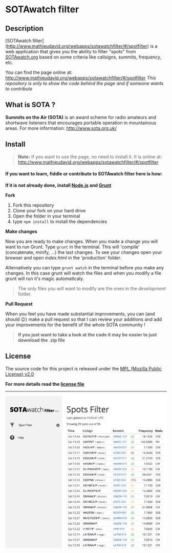 SOTAwatch filter
================

## Description

[SOTAwatch filter] (http://www.mathieudavid.org/webapps/sotawatchfilter/#/spotfilter) is a web application that gives you the ability to filter "spots" from [SOTAwatch.org](http://www.sotawatch.org/) based on some criteria like callsigns, summits, frequency, etc. 

You can find the page online at: http://www.mathieudavid.org/webapps/sotawatchfilter/#/spotfilter
*This repository is only to show the code behind the page and if someone wants to contribute*

## What is SOTA ?

**Summits on the Air (SOTA)** is an award scheme for radio amateurs and shortwave listeners that encourages portable operation in mountainous areas. For more information: http://www.sota.org.uk/

## Install

> **Note:** If you want to use the page, no need to install it. It is online at: http://www.mathieudavid.org/webapps/sotawatchfilter/#/spotfilter

#### If you want to learn, fiddle or contribute to SOTAwatch filter here is how:

**If it is not already done, install [Node.js](http://nodejs.org/) and [Grunt](http://gruntjs.com/getting-started)**

**Fork**

1. Fork this repository
2. Clone your fork on your hard drive
3. Open the folder in your terminal
4. type ```npm install``` to install the dependencies

**Make changes**

Now you are ready to make changes. When you made a change you will want to run Grunt. Type ```grunt``` in the terminal. This will 'compile' (concatenate, minify, ...) the last changes. To see your changes open your browser and open *index.html* in the 'production' folder.

Alternatively you can type ```grunt watch``` in the terminal before you make any changes. In this case grunt will watch the files and when you modify a file grunt will run it's magic automaticaly.

> The only files you will want to modify are the ones in the *development* folder.

**Pull Request**

When you feel you have made substantial improvements, you can (and should :wink:) make a pull request so that I can review your additions and add your improvements for the benefit of the whole SOTA community ! 

> **If you just want to take a look at the code it may be easier to just download the .zip file**


## License

The source code for this project is released under the [MPL (Mozilla Public License) v2.0](https://www.mozilla.org/MPL/2.0/)

**For more details read the [license file](LICENSE.md)**


--------------------

![SOTAwatch filter - filter page](/git_info/SOTAwatch_Filter_home.png)
